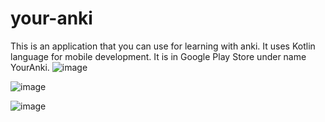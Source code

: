 # your-anki

This is an application that you can use for learning with anki. It uses Kotlin language for mobile development. It is in Google Play Store under name YourAnki.
![image](https://github.com/kaiji123/your-anki/assets/83366626/7a179325-b84c-4e69-bb54-2bd8e5cc48c4)

![image](https://github.com/kaiji123/your-anki/assets/83366626/20ad3ffd-3a87-4ae3-b1d9-d94e6994aeb9)

![image](https://github.com/kaiji123/your-anki/assets/83366626/b494437a-795e-46d9-b3a9-9260d301ca06)

